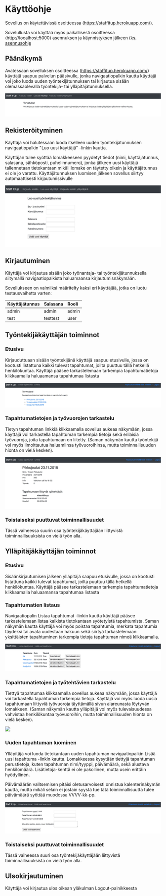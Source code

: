 # Käyttöohje

Sovellus on käytettävissä osoitteessa (https://staffitup.herokuapp.com/). 

Sovelullusta voi käyttää myös paikallisesti osoitteessa (http://localhost:5000) asennuksen ja käynnistyksen jälkeen (ks. [asennusohje](https://github.com/picada/Staff-It-Up/blob/master/documentation/installation_guide.md)

## Päänäkymä

Avatessaan sovelluksen osoitteessa (https://staffitup.herokuapp.com/) käyttäjä saapuu palvelun pääsivulle, jonka navigaatiopalkin kautta
käyttäjä voi joko luoda uuden työntekijätunnuksen tai kirjautua sisään olemassaolevalla työntekijä- tai ylläpitäjätunnuksella.

<img src="https://github.com/picada/Staff-It-Up/blob/master/documentation/manualimages/front.jpg">

## Rekisteröityminen

Käyttäjä voi halutessaan luoda itselleen uuden työntekijätunnuksen navigaatiopalkin "Luo uusi käyttäjä" -linkin kautta. 

Käyttäjän tulee syöttää lomakkeeseen pyydetyt tiedot (nimi, käyttäjätunnus, salasana, sähköposti, puhelinnumero), jonka jälkeen uusi käyttäjä tallennetaan tietokantaan mikäli lomake on täytetty oikein ja
käyttäjätunnus ei ole jo varattu. Käyttäjätunnuksen luomisen jälkeen sovellus siirtyy automaattisesti kirjautumissivulle

<img src="https://github.com/picada/Staff-It-Up/blob/master/documentation/manualimages/newuser.jpg">

## Kirjautuminen

Käyttäjä voi kirjautua sisään joko työnantaja- tai työntekijätunnuksella siitymällä navigaatiopalkista haluamaansa kirjautumisnäkymään.

Sovellukseen on valmiiksi määritelty kaksi eri käyttäjää, jotka on luotu testausvaihetta varten:

| Käyttäjätunnus | Salasana  |  Rooli  |
| :-----| :-----|:-----|
| admin | admin | admin |
| test | testtest | user |

## Työntekijäkäyttäjän toiminnot

### Etusivu

Kirjauduttuaan sisään työntekijänä käyttäjä saapuu etusivulle, jossa on kootusti listattuna kaikki tulevat tapahtumat, joilta puuttuu tällä hetkellä henkilökuntaa.
Käyttäjä pääsee tarkastelemaan tarkempia tapahtumatietoja klikkaamalla haluaamansa tapahtumaa listasta

<img src="https://github.com/picada/Staff-It-Up/blob/master/documentation/manualimages/userindex.jpg">

### Tapahtumatietojen ja työvuorojen tarkastelu

Tietyn tapahtuman linkkiä klikkaamalla sovellus aukeaa näkymään, jossa käyttäjä voi tarkastella tapahtuman tarkempia tietoja sekä erilaisia työvuoroja, 
joita tapahtumaan on liitetty. (Saman näkymän kautta työntekijä voi myös ilmoittautua haluamiinsa työvuoroihinsa, mutta toiminnallisuuden hionta on vielä kesken). 

<img src="https://github.com/picada/Staff-It-Up/blob/master/documentation/manualimages/usereventview.jpg">

### Toistaiseksi puuttuvat toiminnallisuudet

Tässä vaiheessa suurin osa työntekijäkäyttäjään liittyvistä toiminnallisuuksista on vielä työn alla.

## Ylläpitäjäkäyttäjän toiminnot

### Etusivu

Sisäänkirjautumisen jälkeen ylläpitäjä saapuu etusivulle, jossa on kootusti listattuna kaikki tulevat tapahtumat, joilta puuttuu tällä hetkellä henkilökuntaa.
Käyttäjä pääsee tarkastelemaan tarkempia tapahtumatietoja klikkaamalla haluaamansa tapahtumaa listasta

### Tapahtumatien listaus

Navigaatiopalin Listaa tapahtumat -linkin kautta käyttäjä pääsee tarkastelemaan listaa kaikista tietokantaan syötetyistä tapahtumista. Saman näkymän kautta käyttäjä voi myös poistaa 
tapahtumia, merkata tapahtumia täydeksi tai avata uudestaan hakuun sekä siirtyä tarkastelemaan yksittäisten tapahtuminen tarkempia tietoja tapahtuman nimeä klikkaamalla.

<img src="https://github.com/picada/Staff-It-Up/blob/master/documentation/manualimages/listevents.jpg">

### Tapahtumatietojen ja työtehtävien tarkastelu

Tiettyä tapahtumaa klikkaamalla sovellus aukeaa näkymään, jossa käyttäjä voi tarkastella tapahtuman tarkempia tietoja. Käyttäjä voi myös luoda uusia 
tapahtumaan liittyviä työvuoroja täyttämällä sivun alareunasta löytyvän lomakkeen. 
(Saman näkymän kautta ylläpitäjä voi myös tulevaisuudessa vahvistaa henkilökuntaa työvuoroihin, mutta toiminnallisuuden hionta on vielä kesken). 

<img src="https://github.com/picada/documentation/manualimages/admineventview.jpg">

### Uuden tapahtuman luominen

Ylläpitäjä voi luoda tietokantaan uuden tapahtuman navigaatiopalkin Lisää uusi tapahtuma -linkin kautta. Lomakkeessa kysytään tiettyjä tapahtuman perustietoja, kuten tapahtuman nimi/tyyppi, päivämäärä, 
sekä alustava henkilömäärä. Lisätietoja-kenttä ei ole pakollinen, mutta usein erittäin hyödyllinen.

Päivämäärän valitsemisen pitäisi oletusarvoisesti onnistua kalenterinäkymän kautta, mutta mikäli selain ei jostain syystä tue tätä toiminnallisuutta tulee päivämäärä syöttää 
muodossa VVVV-kk-pp. 

<img src="https://github.com/picada/Staff-It-Up/blob/master/documentation/manualimages/newevent.jpg">

### Toistaiseksi puuttuvat toiminnallisuudet

Tässä vaiheessa suuri osa työntekijäkäyttäjään liittyvistä toiminnallisuuksista on vielä työn alla.

## Ulsokirjautuminen

Käyttäjä voi kirjautua ulos oikean yläkulman Logout-painikkeesta
